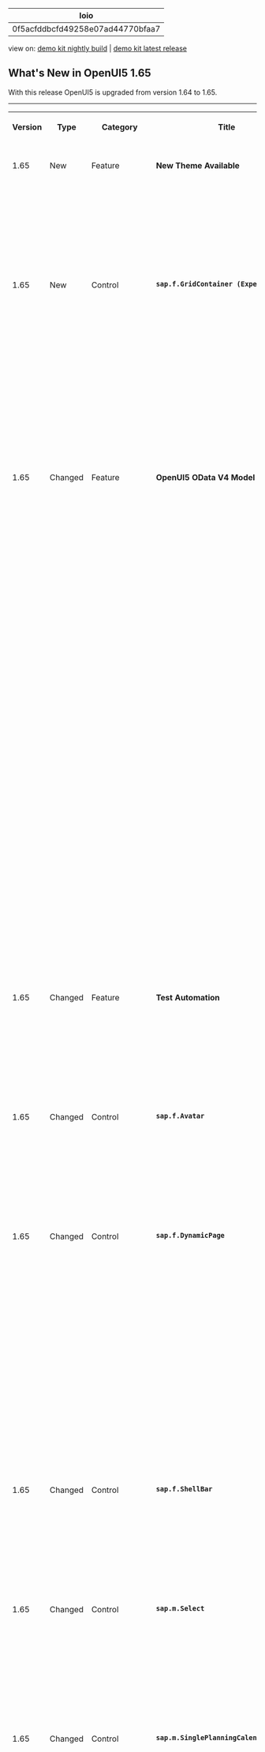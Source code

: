 <!-- loio0f5acfddbcfd49258e07ad44770bfaa7 -->

| loio |
| -----|
| 0f5acfddbcfd49258e07ad44770bfaa7 |

<div id="loio">

view on: [demo kit nightly build](https://sdk.openui5.org/nightly/#/topic/0f5acfddbcfd49258e07ad44770bfaa7) | [demo kit latest release](https://sdk.openui5.org/topic/0f5acfddbcfd49258e07ad44770bfaa7)</div>

## What's New in OpenUI5 1.65

With this release OpenUI5 is upgraded from version 1.64 to 1.65.

** **


<table>
<tr>
<th valign="top">

Version



</th>
<th valign="top">

Type



</th>
<th valign="top">

Category



</th>
<th valign="top">

Title



</th>
<th valign="top">

Description



</th>
<th valign="top">

Action



</th>
<th valign="top">

Available as of



</th>
</tr>
<tr>
<td valign="top">

 1.65 



</td>
<td valign="top">

 New 



</td>
<td valign="top">

 Feature 



</td>
<td valign="top">

 **New Theme Available** 



</td>
<td valign="top">

**New Theme Available**

A new theme with *SAP Quartz Light* as the default appearance \(theme ID `sap_fiori_3`\) has been introduced. The theme is provided as an additional theme in OpenUI5.

For more information, see [Supported Combinations of Themes and Libraries](Supported_Combinations_of_Themes_and_Libraries_38ff8c2.md).

<sub>New•Feature•Info Only•1.65</sub>



</td>
<td valign="top">

Info Only



</td>
<td valign="top">

2019-04-25



</td>
</tr>
<tr>
<td valign="top">

 1.65 



</td>
<td valign="top">

 New 



</td>
<td valign="top">

 Control 



</td>
<td valign="top">

 **`sap.f.GridContainer (Experimental)`** 



</td>
<td valign="top">

**`sap.f.GridContainer (Experimental)`**

The new `GridContainer` control allows you to align tiles, cards, and other controls in configuration, such as an overview page. It relies on a regular grid mesh constructed of rows with the same height and columns with the same width. Each item can be configured to span a different number of rows and columns inside that mesh. `GridContainer` automatically calculates how many rows an item needs, based on the height of the item.

 ![](images/loio2916482f87df4b91afabd81d6070fc78_HiRes.png) 

For more information, see [sap.f.GridContainer](sap_f_GridContainer_cca5ee5.md), the [API Reference](https://sdk.openui5.org/api/sap.f.GridContainer), and the [Sample](https://sdk.openui5.org/entity/sap.f.GridContainer/sample/sap.f.sample.GridContainer).

<sub>New•Control•Info Only•1.65</sub>



</td>
<td valign="top">

 Info Only 



</td>
<td valign="top">

2019-04-25



</td>
</tr>
<tr>
<td valign="top">

 1.65 



</td>
<td valign="top">

 Changed 



</td>
<td valign="top">

 Feature 



</td>
<td valign="top">

 **OpenUI5 OData V4 Model** 



</td>
<td valign="top">

**OpenUI5 OData V4 Model**

The new version of the OpenUI5 OData V4 model introduces the following features:

-   You can now create more than one transient entity in a list binding without refreshing the list binding, see `sap.ui.model.odata.v4.ODataListBinding` in the API Reference.

-   `$count` reflects the number of records shown in the table. Duplicates are avoided by filtering out created and persisted records using system query option `$filter`.

-   You can use `@$ui5.context.isTransient` in expression bindings to find out whether context is transient, see It is now ensured that created and persisted records are shown only once in the list, and that `sap.ui.model.odata.v4.Context.isTransient` in the API Reference.


> ### Restriction:  
> Due to the limited feature scope of this version of the OpenUI5 OData V4 model, check that all required features are in place before developing applications. Check the detailed documentation of the features, as certain parts of a feature may be missing. While we aim to be compatible with existing controls, some controls might not work due to small incompatibilities compared to `sap.ui.model.odata.(v2.)ODataModel`, or due to missing features in the model \(such as tree binding\). This also applies to controls such as `TreeTable` and `AnalyticalTable`, which are not supported together with the OpenUI5 OData V4 model. The interface for applications has been changed for easier and more efficient use of the model. For a summary of these changes, see [Changes Compared to OData V2 Model](Changes_Compared_to_OData_V2_Model_abd4d7c.md).

For more information, see [OData V4 Model](OData_V4_Model_5de13cf.md), the [API Reference](https://sdk.openui5.org/api/sap.ui.model.odata.v4), and the [Samples](https://sdk.openui5.org/entity/sap.ui.model.odata.v4.ODataModel).

<sub>Changed•Feature•Info Only•1.65</sub>



</td>
<td valign="top">

 Info Only 



</td>
<td valign="top">

2019-04-25



</td>
</tr>
<tr>
<td valign="top">

 1.65 



</td>
<td valign="top">

 Changed 



</td>
<td valign="top">

 Feature 



</td>
<td valign="top">

 **Test Automation** 



</td>
<td valign="top">

**Test Automation**

The setup for Karma-based test automation has been improved significantly: The corresponding plugin has been completely reworked and renamed to `karma-ui5`.

For more information, see [Installing Karma for Automated Testing](Test_Automation_ae44824.md#loioa182676ed3714bd5b4f011eb29076f6c) and [karma-ui5 on Github](https://github.com/SAP/karma-ui5).

<sub>Changed•Feature•Info Only•1.65</sub>



</td>
<td valign="top">

 Info Only 



</td>
<td valign="top">

2019-04-25



</td>
</tr>
<tr>
<td valign="top">

 1.65 



</td>
<td valign="top">

 Changed 



</td>
<td valign="top">

 Control 



</td>
<td valign="top">

 **`sap.f.Avatar`** 



</td>
<td valign="top">

**`sap.f.Avatar`**

With the new `fallbackIcon` property, you can define a fallback icon to be displayed if the image `src` is incorrect and no `initials` are set. If `fallbackIcon` is not set, a default fallback icon is displayed depending on the value of the `displayShape` property.For more information, see the [API Reference](https://sdk.openui5.org/api/sap.f.Avatar) and the [Sample](https://sdk.openui5.org/entity/sap.f.Avatar/sample/sap.f.sample.Avatar).

<sub>Changed•ControlControl•Info Only•1.65</sub>



</td>
<td valign="top">

 Info Only 



</td>
<td valign="top">

2019-04-25



</td>
</tr>
<tr>
<td valign="top">

 1.65 



</td>
<td valign="top">

 Changed 



</td>
<td valign="top">

 Control 



</td>
<td valign="top">

 **`sap.f.DynamicPage`** 



</td>
<td valign="top">

**`sap.f.DynamicPage`**

-   We have implemented a new sticky subheader in the `DynamicPage` control. It is positioned below the `DynamicPageHeader` and is always visible \(sticks to the `DynamicPageTitle` when the header is collapsed\). You can implement the subheader with the new `stickySubheader` association, which accepts controls that implement the `sap.f.IDynamicPageStickyContent` interface.For more information, see the [API Reference](https://sdk.openui5.org/api/sap.f.DynamicPage) and the [Sample](https://sdk.openui5.org/entity/sap.f.DynamicPage/sample/sap.f.sample.DynamicPageWithStickySubheader).

-   We have improved the visual design of the content set in the `snappedContent` and `expandedContent` aggregations of `sap.f.DynamicPageTitle`. The width of the content set in these aggregations and the `heading` aggregation are no longer dependent.For more information, see the [Sample](https://sdk.openui5.org/entity/sap.f.DynamicPage/sample/sap.f.sample.DynamicPageFreeStyle).


<sub>Changed•Control•Info Only•1.65</sub>



</td>
<td valign="top">

 Info Only 



</td>
<td valign="top">

2019-04-25



</td>
</tr>
<tr>
<td valign="top">

 1.65 



</td>
<td valign="top">

 Changed 



</td>
<td valign="top">

 Control 



</td>
<td valign="top">

 **`sap.f.ShellBar`** 



</td>
<td valign="top">

**`sap.f.ShellBar`**

The control is no longer experimental. To comply with the latest UX guidelines, its child controls have a predefined semantic order and are displayed in their cozy content density mode with dark visual design.For more information, see the [API Reference](https://sdk.openui5.org/api/sap.f.ShellBar) and the [Sample](https://sdk.openui5.org/entity/sap.f.ShellBar/sample/sap.f.sample.ShellBar).

<sub>Changed•Control•Info Only•1.65</sub>



</td>
<td valign="top">

 Info Only 



</td>
<td valign="top">

2019-04-25



</td>
</tr>
<tr>
<td valign="top">

 1.65 



</td>
<td valign="top">

 Changed 



</td>
<td valign="top">

 Control 



</td>
<td valign="top">

 **`sap.m.Select`** 



</td>
<td valign="top">

**`sap.m.Select`**

We have improved the `sap.m.Select` control to display the text set in the `valueStateText` property on multiple lines when the dropdown list is opened. The implementation ensures that the value state text is displayed even though it is longer than the width of the `sap.m.Select` container.For more information, see the [API Reference](https://sdk.openui5.org/api/sap.m.Select) and the [Sample](https://sdk.openui5.org/entity/sap.m.Select/sample/sap.m.sample.SelectValueState).

<sub>Changed•Control•Info Only•1.65</sub>



</td>
<td valign="top">

 Info Only 



</td>
<td valign="top">

2019-04-25



</td>
</tr>
<tr>
<td valign="top">

 1.65 



</td>
<td valign="top">

 Changed 



</td>
<td valign="top">

 Control 



</td>
<td valign="top">

 **`sap.m.SinglePlanningCalendar`** 



</td>
<td valign="top">

**`sap.m.SinglePlanningCalendar`**

-   You can now change the start and end date of appointments by selecting and dragging their top or bottom end and dropping it on the desired time interval. Use the new `enableAppointmentsResize` property to enable the feature.

-   You can now create appointments by clicking and dragging. Select a start \(or end\) time interval in an empty cell, start dragging up \(or down\) over the time intervals to determine the desired time interval. Use the new `enableAppointmentsCreate` property to enable the feature.

-   We have improved the visual design of appointments that are shorter than 30 minutes. The color bar at the left border of appointments now has variable height to represent the time interval accurately. For appointments that are 30 minutes or longer, it fills 100% of the height.

-   You can now focus on individual cells in the `SinglePlanningCalendar` and navigate between them using the keyboard. When pressing the [Space\] or [Enter\] key on a focused cell, the new `cellPress` event is fired, which can be used for creating an appointment.

-   We have improved the visual design of the control by adding a shadow effect below the sticky header so that it is easier for the user to recognize the line between the fixed header and the scrollable content.


For more information, see the [API Reference](https://sdk.openui5.org/api/sap.m.SinglePlanningCalendar) and the [Samples](https://sdk.openui5.org/entity/sap.m.SinglePlanningCalendar).

<sub>Changed•Control•Info Only•1.65</sub>



</td>
<td valign="top">

 Info Only 



</td>
<td valign="top">

2019-04-25



</td>
</tr>
<tr>
<td valign="top">

 1.65 



</td>
<td valign="top">

 Changed 



</td>
<td valign="top">

 Control 



</td>
<td valign="top">

 **`sap.m.ToolbarSeparator`** 



</td>
<td valign="top">

**`sap.m.ToolbarSeparator`**

We have enabled the control to move to the overflow area of `sap.m.OverflowToolbar` where it changes its layout from vertical to horizontal. If the control happens to be the first or the last item of the overflow area, it is not displayed.For more information, see the [Sample](https://sdk.openui5.org/entity/sap.m.OverflowToolbar/sample/sap.m.sample.OverflowToolbarSimple).

<sub>Changed•Control•Info Only•1.65</sub>



</td>
<td valign="top">

 Info Only 



</td>
<td valign="top">

2019-04-25



</td>
</tr>
<tr>
<td valign="top">

 1.65 



</td>
<td valign="top">

 Changed 



</td>
<td valign="top">

 Control 



</td>
<td valign="top">

 **`sap.ui.core.hyphenation.Hyphenation`** 



</td>
<td valign="top">

**`sap.ui.core.hyphenation.Hyphenation`**

We have changed the `leftmin` and `rightmin` properties for all languages, with the default value of 3 characters. `leftmin` defines the minimum of characters to remain on the previous line, and `rightmin` defines the minimum of characters to move to the new line.For more information, see [Hyphenation for Text Controls](Hyphenation_for_Text_Controls_6322164.md) and the [API Reference](https://sdk.openui5.org/api/sap.ui.core.hyphenation.Hyphenation). 

<sub>Changed•Control•Info Only•1.65</sub>



</td>
<td valign="top">

 Info Only 



</td>
<td valign="top">

2019-04-25



</td>
</tr>
<tr>
<td valign="top">

 1.65 



</td>
<td valign="top">

 Changed 



</td>
<td valign="top">

 Control 



</td>
<td valign="top">

 **`sap.ui.integration.widgets.Card`** 



</td>
<td valign="top">

**`sap.ui.integration.widgets.Card`**

-   We have introduced a new `Table` card type, that displays a set of items in a table format. Table cards use the responsive UI5 control `sap.m.Table`.

-   We have introduced a new experimental card type - `Component` card. It is used to display multiple controls. The `Component` card is used as a custom approach for use cases that do not fit in other card types and structures. The content area of the unstructured content card can be moved to the top.

    > ### Note:  
    > In contrast to the other integration card types, the structure and behavior of the `Component` card are custom-definable and follow the established OpenUI5 Component model. For more information, see [Components](Components_958ead5.md).


For more information, see [Cards](Cards_5b46b03.md), the [API Reference](https://sdk.openui5.org//#/api/sap.ui.integration.widgets.Card), and the [Samples](https://sdk.openui5.org/entity/sap.ui.integration.widgets.Card).

<sub>Changed•Control•Info Only•1.65</sub>



</td>
<td valign="top">

 Info Only 



</td>
<td valign="top">

2019-04-25



</td>
</tr>
<tr>
<td valign="top">

 1.65 



</td>
<td valign="top">

 Changed 



</td>
<td valign="top">

 Control 



</td>
<td valign="top">

 **`sap.uxap.ObjectPageHeader`** 



</td>
<td valign="top">

**`sap.uxap.ObjectPageHeader`**

-   We have improved the visual appearance of the image placed in `ObjectPageHeader` to be identical with the styling of the `sap.f.Avatar` control.For more information, see the [Sample](https://sdk.openui5.org/entity/sap.uxap.ObjectPageLayout/sample/sap.uxap.sample.ObjectPageDynamicHeader).

-   When the user presses an action from the overflow area, a dialog should open and the action sheet should close. To notify the app developer that the action is in the overflow area, we now pass an additional `bInOverflow` parameter along with the `press` event of the control set in the `actions` aggregation of the `sap.uxap.ObjectPageHeader`.For more information, see the [API Reference](https://sdk.openui5.org/api/sap.uxap.ObjectPageHeader).

<sub>Changed•Control•Info Only•1.65</sub>



</td>
<td valign="top">

 Info Only 



</td>
<td valign="top">

2019-04-25



</td>
</tr>
<tr>
<td valign="top">

 1.65 



</td>
<td valign="top">

 New 



</td>
<td valign="top">

 User Documentation 



</td>
<td valign="top">

 **New openSAP Course: Evolved Web Apps with SAPUI5** 



</td>
<td valign="top">

**New openSAP Course: Evolved Web Apps with SAPUI5**

We have launched a new openSAP course on how to develop professional web apps with UI5. Key highlights:

-   Evolved best practices and recommendations for app developers
-   New UI5 innovations \(drag and drop, OData V4, XML composites\)
-   Developer productivity tools and features in SAP Web IDE
-   Optimizing apps with the UI5 Tooling
-   Configuring apps for SAP Fiori elements and SAP Fiori launchpad
-   Adapting apps with SAPUI5 flexibility

The key concepts shown in this course apply to both, SAPUI5 and OpenUI5. The course is aimed at intermediate to advanced developers but is also suitable for ambitious UI5 beginners. Participation is free of charge.

For more information and to enroll, see [https://open.sap.com/courses/ui52](https://open.sap.com/courses/ui52).

 ![](images/loio56cac78b078f4cf3ada1fc92a9430182_LowRes.png) 

<sub>New•User Documentation•Info Only•1.65</sub>



</td>
<td valign="top">

 Info Only 



</td>
<td valign="top">

2019-04-25



</td>
</tr>
<tr>
<td valign="top">

 1.65 



</td>
<td valign="top">

 Changed 



</td>
<td valign="top">

 Feature 



</td>
<td valign="top">

 **Demo Kit Search** 



</td>
<td valign="top">

**Demo Kit Search**

We have improved the global search capabilities in the Demo Kit app by migrating to a client-side search based on Elasticlunr.js.

 ![](images/loio36a8538c55c3402b9c7adef4df7cba2c_HiRes.png) 

<sub>Changed•Feature•Info Only•1.65</sub>



</td>
<td valign="top">

 Info Only 



</td>
<td valign="top">

2019-04-25



</td>
</tr>
</table>

**Parent topic:** [Previous Versions](Previous_Versions_6660a59.md "")

**Related Information**  


[What's New in OpenUI5 1.114](What_s_New_in_OpenUI5_1_114_890fce1.md "With this release OpenUI5 is upgraded from version 1.113 to 1.114.")

[What's New in OpenUI5 1.113](What_s_New_in_OpenUI5_1_113_a9553fe.md "With this release OpenUI5 is upgraded from version 1.112 to 1.113.")

[What's New in OpenUI5 1.112](What_s_New_in_OpenUI5_1_112_34afc69.md "With this release OpenUI5 is upgraded from version 1.111 to 1.112.")

[What's New in OpenUI5 1.111](What_s_New_in_OpenUI5_1_111_7a67837.md "With this release OpenUI5 is upgraded from version 1.110 to 1.111.")

[What's New in OpenUI5 1.110](What_s_New_in_OpenUI5_1_110_71a855c.md "With this release OpenUI5 is upgraded from version 1.109 to 1.110.")

[What's New in OpenUI5 1.109](What_s_New_in_OpenUI5_1_109_3264bd2.md "With this release OpenUI5 is upgraded from version 1.108 to 1.109.")

[What's New in OpenUI5 1.108](What_s_New_in_OpenUI5_1_108_66e33f0.md "With this release OpenUI5 is upgraded from version 1.107 to 1.108.")

[What's New in OpenUI5 1.107](What_s_New_in_OpenUI5_1_107_d4ff916.md "With this release OpenUI5 is upgraded from version 1.106 to 1.107.")

[What's New in OpenUI5 1.106](What_s_New_in_OpenUI5_1_106_5b497b0.md "With this release OpenUI5 is upgraded from version 1.105 to 1.106.")

[What's New in OpenUI5 1.105](What_s_New_in_OpenUI5_1_105_4d6c00e.md "With this release OpenUI5 is upgraded from version 1.104 to 1.105.")

[What's New in OpenUI5 1.104](What_s_New_in_OpenUI5_1_104_69e567c.md "With this release OpenUI5 is upgraded from version 1.103 to 1.104.")

[What's New in OpenUI5 1.103](What_s_New_in_OpenUI5_1_103_0e98c76.md "With this release OpenUI5 is upgraded from version 1.102 to 1.103.")

[What's New in OpenUI5 1.102](What_s_New_in_OpenUI5_1_102_f038c99.md "With this release OpenUI5 is upgraded from version 1.101 to 1.102.")

[What's New in OpenUI5 1.101](What_s_New_in_OpenUI5_1_101_7733b00.md "With this release OpenUI5 is upgraded from version 1.100 to 1.101.")

[What's New in OpenUI5 1.100](What_s_New_in_OpenUI5_1_100_27dec1d.md "With this release OpenUI5 is upgraded from version 1.99 to 1.100.")

[What's New in OpenUI5 1.99](What_s_New_in_OpenUI5_1_99_4f35848.md "With this release OpenUI5 is upgraded from version 1.98 to 1.99.")

[What's New in OpenUI5 1.98](What_s_New_in_OpenUI5_1_98_d9f16f2.md "With this release OpenUI5 is upgraded from version 1.97 to 1.98.")

[What's New in OpenUI5 1.97](What_s_New_in_OpenUI5_1_97_fa0e282.md "With this release OpenUI5 is upgraded from version 1.96 to 1.97.")

[What's New in OpenUI5 1.96](What_s_New_in_OpenUI5_1_96_7a9269f.md "With this release OpenUI5 is upgraded from version 1.95 to 1.96.")

[What's New in OpenUI5 1.95](What_s_New_in_OpenUI5_1_95_a1aea67.md "With this release OpenUI5 is upgraded from version 1.94 to 1.95.")

[What's New in OpenUI5 1.94](What_s_New_in_OpenUI5_1_94_c40f1e6.md "With this release OpenUI5 is upgraded from version 1.93 to 1.94.")

[What's New in OpenUI5 1.93](What_s_New_in_OpenUI5_1_93_f273340.md "With this release OpenUI5 is upgraded from version 1.92 to 1.93.")

[What's New in OpenUI5 1.92](What_s_New_in_OpenUI5_1_92_1ef345d.md "With this release OpenUI5 is upgraded from version 1.91 to 1.92.")

[What's New in OpenUI5 1.91](What_s_New_in_OpenUI5_1_91_0a2bd79.md "With this release OpenUI5 is upgraded from version 1.90 to 1.91.")

[What's New in OpenUI5 1.90](What_s_New_in_OpenUI5_1_90_91c10c2.md "With this release OpenUI5 is upgraded from version 1.89 to 1.90.")

[What's New in OpenUI5 1.89](What_s_New_in_OpenUI5_1_89_e56cddc.md "With this release OpenUI5 is upgraded from version 1.88 to 1.89.")

[What's New in OpenUI5 1.88](What_s_New_in_OpenUI5_1_88_e15a206.md "With this release OpenUI5 is upgraded from version 1.87 to 1.88.")

[What's New in OpenUI5 1.87](What_s_New_in_OpenUI5_1_87_b506da7.md "With this release OpenUI5 is upgraded from version 1.86 to 1.87.")

[What's New in OpenUI5 1.86](What_s_New_in_OpenUI5_1_86_4c1c959.md "With this release OpenUI5 is upgraded from version 1.85 to 1.86.")

[What's New in OpenUI5 1.85](What_s_New_in_OpenUI5_1_85_1d18eb5.md "With this release OpenUI5 is upgraded from version 1.84 to 1.85.")

[What's New in OpenUI5 1.84](What_s_New_in_OpenUI5_1_84_dc76640.md "With this release OpenUI5 is upgraded from version 1.82 to 1.84.")

[What's New in OpenUI5 1.82](What_s_New_in_OpenUI5_1_82_3a8dd13.md "With this release OpenUI5 is upgraded from version 1.81 to 1.82.")

[What's New in OpenUI5 1.81](What_s_New_in_OpenUI5_1_81_f5e2a21.md "With this release OpenUI5 is upgraded from version 1.80 to 1.81.")

[What's New in OpenUI5 1.80](What_s_New_in_OpenUI5_1_80_8cee506.md "With this release OpenUI5 is upgraded from version 1.79 to 1.80.")

[What's New in OpenUI5 1.79](What_s_New_in_OpenUI5_1_79_99c4cdc.md "With this release OpenUI5 is upgraded from version 1.78 to 1.79.")

[What's New in OpenUI5 1.78](What_s_New_in_OpenUI5_1_78_f09b63e.md "With this release OpenUI5 is upgraded from version 1.77 to 1.78.")

[What's New in OpenUI5 1.77](What_s_New_in_OpenUI5_1_77_c46b439.md "With this release OpenUI5 is upgraded from version 1.76 to 1.77.")

[What's New in OpenUI5 1.76](What_s_New_in_OpenUI5_1_76_aad03b5.md "With this release OpenUI5 is upgraded from version 1.75 to 1.76.")

[What's New in OpenUI5 1.75](What_s_New_in_OpenUI5_1_75_5cbb62d.md "With this release OpenUI5 is upgraded from version 1.74 to 1.75.")

[What's New in OpenUI5 1.74](What_s_New_in_OpenUI5_1_74_c22208a.md "With this release OpenUI5 is upgraded from version 1.73 to 1.74.")

[What's New in OpenUI5 1.73](What_s_New_in_OpenUI5_1_73_231dd13.md "With this release OpenUI5 is upgraded from version 1.72 to 1.73.")

[What's New in OpenUI5 1.72](What_s_New_in_OpenUI5_1_72_521cad9.md "With this release OpenUI5 is upgraded from version 1.71 to 1.72.")

[What's New in OpenUI5 1.71](What_s_New_in_OpenUI5_1_71_a93a6a3.md "With this release OpenUI5 is upgraded from version 1.70 to 1.71.")

[What's New in OpenUI5 1.70](What_s_New_in_OpenUI5_1_70_f073d69.md "With this release OpenUI5 is upgraded from version 1.69 to 1.70.")

[What's New in OpenUI5 1.69](What_s_New_in_OpenUI5_1_69_89a18bd.md "With this release OpenUI5 is upgraded from version 1.68 to 1.69.")

[What's New in OpenUI5 1.68](What_s_New_in_OpenUI5_1_68_f94bf93.md "With this release OpenUI5 is upgraded from version 1.67 to 1.68.")

[What's New in OpenUI5 1.67](What_s_New_in_OpenUI5_1_67_a6b1472.md "With this release OpenUI5 is upgraded from version 1.66 to 1.67.")

[What's New in OpenUI5 1.66](What_s_New_in_OpenUI5_1_66_c9896e9.md "With this release OpenUI5 is upgraded from version 1.65 to 1.66.")

[What's New in OpenUI5 1.64](What_s_New_in_OpenUI5_1_64_0e30822.md "With this release OpenUI5 is upgraded from version 1.63 to 1.64.")

[What's New in OpenUI5 1.63](What_s_New_in_OpenUI5_1_63_e8d9da7.md "With this release OpenUI5 is upgraded from version 1.62 to 1.63.")

[What's New in OpenUI5 1.62](What_s_New_in_OpenUI5_1_62_771f4d5.md "With this release OpenUI5 is upgraded from version 1.61 to 1.62.")

[What's New in OpenUI5 1.61](What_s_New_in_OpenUI5_1_61_d991552.md "With this release OpenUI5 is upgraded from version 1.60 to 1.61.")

[What's New in OpenUI5 1.60](What_s_New_in_OpenUI5_1_60_5a0e1f7.md "With this release OpenUI5 is upgraded from version 1.58 to 1.60.")

[What's New in OpenUI5 1.58](What_s_New_in_OpenUI5_1_58_7c927aa.md "With this release OpenUI5 is upgraded from version 1.56 to 1.58.")

[What's New in OpenUI5 1.56](What_s_New_in_OpenUI5_1_56_108b7fd.md "With this release OpenUI5 is upgraded from version 1.54 to 1.56.")

[What's New in OpenUI5 1.54](What_s_New_in_OpenUI5_1_54_c838330.md "With this release OpenUI5 is upgraded from version 1.52 to 1.54.")

[What's New in OpenUI5 1.52](What_s_New_in_OpenUI5_1_52_849e1b6.md "With this release OpenUI5 is upgraded from version 1.50 to 1.52.")

[What's New in OpenUI5 1.50](What_s_New_in_OpenUI5_1_50_759e9f3.md "With this release OpenUI5 is upgraded from version 1.48 to 1.50.")

[What's New in OpenUI5 1.48](What_s_New_in_OpenUI5_1_48_fa1efac.md "With this release OpenUI5 is upgraded from version 1.46 to 1.48.")

[What's New in OpenUI5 1.46](What_s_New_in_OpenUI5_1_46_6307539.md "With this release OpenUI5 is upgraded from version 1.44 to 1.46.")

[What's New in OpenUI5 1.44](What_s_New_in_OpenUI5_1_44_a0cb7a0.md "With this release OpenUI5 is upgraded from version 1.42 to 1.44.")

[What's New in OpenUI5 1.42](What_s_New_in_OpenUI5_1_42_468b05d.md "With this release OpenUI5 is upgraded from version 1.40 to 1.42.")

[What's New in OpenUI5 1.40](What_s_New_in_OpenUI5_1_40_fbab50e.md "With this release OpenUI5 is upgraded from version 1.38 to 1.40.")

[What's New in OpenUI5 1.38](What_s_New_in_OpenUI5_1_38_f218918.md "With this release OpenUI5 is upgraded from version 1.36 to 1.38.")

